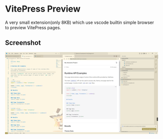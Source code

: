# VitePress Preview

A very small extension(only 8KB) which use vscode builtin simple browser to preview VitePress pages.

## Screenshot

![preview](docs/image.png)
